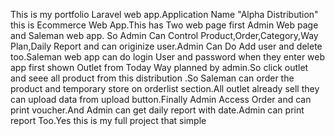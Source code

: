 This is my portfolio Laravel web app.Application Name "Alpha Distribution" this is Ecommerce Web App.This has Two web page first Admin Web page and Saleman web app.
So Admin Can Control Product,Order,Category,Way Plan,Daily Report and can originize user.Admin Can Do Add user and delete too.Saleman web app can do login User and password when they enter web app first shown Outlet from Today Way planned by admin.So click outlet and seee all product from this distribution .So Saleman can order the product and temporary store on orderlist section.All outlet already sell they can upload data from upload button.Finally Admin Access Order and can print voucher.And Admin can get daily report with date.Admin can print report Too.Yes this is my full project that simple
